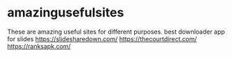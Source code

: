 # amazingusefulsites
These are amazing useful sites for different purposes.
best downloader app for slides
https://slidesharedown.com/
https://thecourtdirect.com/
https://ranksapk.com/
